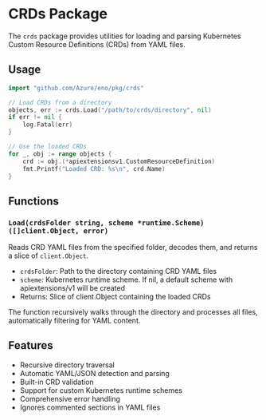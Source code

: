 # CRDs Package

The `crds` package provides utilities for loading and parsing Kubernetes Custom Resource Definitions (CRDs) from YAML files.

## Usage

```go
import "github.com/Azure/eno/pkg/crds"

// Load CRDs from a directory
objects, err := crds.Load("/path/to/crds/directory", nil)
if err != nil {
    log.Fatal(err)
}

// Use the loaded CRDs
for _, obj := range objects {
    crd := obj.(*apiextensionsv1.CustomResourceDefinition)
    fmt.Printf("Loaded CRD: %s\n", crd.Name)
}
```

## Functions

### `Load(crdsFolder string, scheme *runtime.Scheme) ([]client.Object, error)`

Reads CRD YAML files from the specified folder, decodes them, and returns a slice of `client.Object`.

- `crdsFolder`: Path to the directory containing CRD YAML files
- `scheme`: Kubernetes runtime scheme. If nil, a default scheme with apiextensions/v1 will be created
- Returns: Slice of client.Object containing the loaded CRDs

The function recursively walks through the directory and processes all files, automatically filtering for YAML content.

## Features

- Recursive directory traversal
- Automatic YAML/JSON detection and parsing
- Built-in CRD validation
- Support for custom Kubernetes runtime schemes
- Comprehensive error handling
- Ignores commented sections in YAML files

